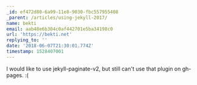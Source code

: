 ```yaml
---
_id: ef472d80-6a99-11e8-9030-fbc557955408
_parent: /articles/using-jekyll-2017/
name: bekti
email: aab48e6b304c0af442701e5ba34198c0
url: 'https://bekti.net'
replying_to: ''
date: '2018-06-07T21:30:01.774Z'
timestamp: 1528407001
---
```


I would like to use jekyll-paginate-v2, but still can't use that plugin on
gh-pages. :(
